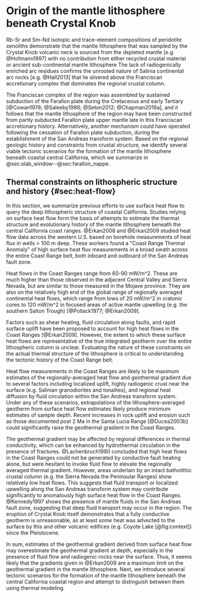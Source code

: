 # Origin of the mantle lithosphere beneath Crystal Knob

Rb-Sr and Sm-Nd isotopic and trace-element compositions of peridotite xenoliths demonstrate that the mantle lithosphere that was sampled by the
Crystal Knob volcanic neck is sourced from the depleted mantle
[e.g. @Hofmann1997] with no contribution from either recycled crustal material or ancient sub-continental mantle lithosphere The lack of radiogenically enriched arc residues confirms the unrooted nature of Salinia continental arc rocks [e.g. @Hall2013] that lie slivered
above the Franciscan accretionary complex that dominates the regional crustal column.

The Franciscan complex of the region was assembled by sustained subduction of
the Farallon plate during the Cretaceous and early Tertiary
[@Cowan1978; @Saleeby1986; @Seton2012; @Chapman2016a],
and it follows that the mantle
lithosphere of the region may have been constructed from partly subducted
Farallon plate upper mantle late in this Franciscan accretionary history.
Alternatively, another mechanism could have operated following the cessation of
Farallon plate subduction, during the establishment of the San Andreas
transform system. Based on the regional geologic history and constraints from
crustal structure, we identify several viable tectonic scenarios for the
formation of the mantle lithosphere beneath coastal central California, which
we summarize in @sec:slab_window‌-‌-@sec:farallon_nappe.

## Thermal constraints on lithospheric structure and history {#sec:heat-flow}

In this section, we summarize previous efforts to use surface heat flow
to query the deep lithospheric structure of coastal California.
Studies relying on surface heat flow form the basis of attempts to estimate the
thermal structure and evolutionary history of the mantle lithosphere beneath the
central California coast ranges.
@Erkan2008 and @Erkan2009 studied heat flow data across the western U.S.
based on borehole measurements of heat flux in wells > 100 m deep.
These workers found a "Coast Range Thermal Anomaly" of high surface heat flux measurements in a broad swath
across the entire Coast Range belt, both inboard and outboard of the San Andreas fault zone.

Heat flows in the Coast Ranges range from 60-90 mW/m^2. These are much higher than
those observed in the adjacent Central Valley and Sierra Nevada, but are similar
to those measured in the Mojave province.
They are also on the relatively high end of the global range of
regionally averaged continental heat flows, which range from lows of 20 mW/m^2 in
cratonic cores to 120 mW/m^2 in focused areas of active mantle upwelling (e.g.
the southern Salton Trough) [@Pollack1977; @Erkan2009].

Factors such as shear heating, fluid
circulation along faults, and rapid surface uplift have been proposed to
account for high heat flows in the Coast Ranges [@Erkan2009]. However, the extent to which these
surface heat flows are representative of the true integrated geotherm over the
entire lithospheric column is unclear. Evaluating the nature of these constraints
on the actual thermal structure of the lithosphere is critical to understanding
the tectonic history of the Coast Range belt.

Heat flow measurements in the Coast Ranges are likely to
be maximum estimates of the regionally-averaged heat
flow and geothermal gradient due to several factors including
localized uplift, highly radiogenic crust near the surface (e.g.
Salinian granodiorites and tonalites), and regional heat diffusion by fluid
circulation within the San Andreas transform system.
Under any of these scenarios, extrapolations of the lithosphere-averaged geotherm
from surface heat flow estimates likely produce minimum estimates of sample depth.
Recent increases in rock uplift and erosion such as
those documented post 2 Ma in the Santa Lucia Range [@Ducea2003b]
could significantly raise the geothermal gradient in the Coast Ranges.

The geothermal gradient may be affected by regional differences in
thermal conductivity, which can be enhanced by hydrothermal circulation
in the presence of fractures.
@Lachenbruch1980 concluded that high heat flows in the Coast Ranges
could not be generated by
conductive fault heating alone, but were hesitant to invoke fluid
flow to elevate the regionally averaged thermal gradient.
However, areas underlain by an intact batholithic crustal column
(e.g. the Sierra Nevada the Peninsular Ranges) show relatively
low heat flows. This suggests that fluid transport
or localized upwelling along the San Andreas transform system may
contribute significantly to anomalously high surface heat flow in the
Coast Ranges.
@Kennedy1997 shows the presence of mantle fluids in the San Andreas
fault zone, suggesting that deep fluid transport may occur in the region.
The eruption of Crystal Knob itself demonstrates that a fully conductive
geotherm is unreasonable, as at least *some* heat was advected to the
surface by this and other volcanic edifices (e.g. Coyote Lake
[@fig:context]) since the Pleistocene.

In sum, estimates of the geothermal gradient derived from surface heat flow may
overestimate the geothermal gradient at depth, especially in the presence of
fluid flow and radiogenic rocks near the surface. Thus, it seems likely that
the gradients given in @Erkan2009 are a maximum limit on the geothermal
gradient in the mantle lithosphere. Next, we introduce several tectonic
scenarios for the formation of the mantle lithosphere beneath the central
California coastal region and attempt to distinguish between them using thermal
modeling.

